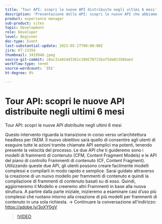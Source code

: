 ```yaml
---
title: 'Tour API: scopri le nuove API distribuite negli ultimi 6 mesi'
description: 'Presentazione delle API: scopri le nuove API che abbiamo fornito negli ultimi 6 mesiQuesto intervento riguarda la transizione in corso verso un’architettura headless per l’AEM. Il nuovo obiettivo sarà quello di consentire agli utenti di eseguire tutte le azioni tramite chiamate API semplici ma potenti, tenendo presente la velocità del processo. Le due API che ti guideremo sono i modelli di frammenti di contenuto (CFM, Content Fragment Models) e le API del piano di controllo Frammenti di contenuto (CF, Content Fragment). Utilizzando queste due API, gli utenti possono creare facilmente modelli complessi e compilarli in modo rapido e semplice. Sarai guidato attraverso la creazione di un nuovo modello per frammenti di contenuto e quindi la compilazione di frammenti di contenuto basati su di esso. Quindi, aggiorneremo il Modello e creeremo altri Frammenti in base alla nuova struttura. A partire dalla parte iniziale, inizieremo a esaminare casi d’uso più complessi che ruotano intorno alla creazione di più modelli per frammenti di contenuto in una sola richiesta.'
product: experience manager
sub-product: sites
topic: Development
role: Developer
level: Beginner
doc-type: Event
last-substantial-update: 2023-05-27T00:00:00Z
jira: KT-13354
thumbnail: 3419946.jpeg
source-git-commit: c0ac31a014d3361c109278723baf5da013566ae2
workflow-type: tm+mt
source-wordcount: '351'
ht-degree: 0%

---
```



# Tour API: scopri le nuove API distribuite negli ultimi 6 mesi

Tour API: scopri le nuove API distribuite negli ultimi 6 mesi

Questo intervento riguarda la transizione in corso verso un’architettura headless per l’AEM. Il nuovo obiettivo sarà quello di consentire agli utenti di eseguire tutte le azioni tramite chiamate API semplici ma potenti, tenendo presente la velocità del processo. Le due API che ti guideremo sono i modelli di frammenti di contenuto (CFM, Content Fragment Models) e le API del piano di controllo Frammenti di contenuto (CF, Content Fragment). Utilizzando queste due API, gli utenti possono creare facilmente modelli complessi e compilarli in modo rapido e semplice. Sarai guidato attraverso la creazione di un nuovo modello per frammenti di contenuto e quindi la compilazione di frammenti di contenuto basati su di esso. Quindi, aggiorneremo il Modello e creeremo altri Frammenti in base alla nuova struttura. A partire dalla parte iniziale, inizieremo a esaminare casi d’uso più complessi che ruotano intorno alla creazione di più modelli per frammenti di contenuto in una sola richiesta. → Continuare la conversazione all&#39;indirizzo: https://adobe.ly/3oXY0gV

>[!VIDEO](https://video.tv.adobe.com/v/3419946/?learn=on)

